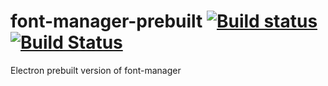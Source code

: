 # font-manager-prebuilt [![Build status](https://ci.appveyor.com/api/projects/status/bl7869wwhewc2l5u?svg=true)](https://ci.appveyor.com/project/mbrainiac/font-manager-prebuilt) [![Build Status](https://travis-ci.org/mbrainiac/font-manager-prebuilt.svg)](https://travis-ci.org/mbrainiac/font-manager-prebuilt)


Electron prebuilt version of font-manager
